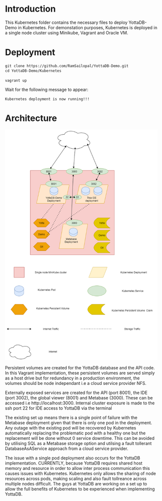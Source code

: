 # Introduction

This Kubernetes folder contains the necessary files to deploy YottaDB-Demo in Kubernetes.
For demonstation purposes, Kubernetes is deployed in a single node cluster using Minikube, Vagrant and Oracle VM.

# Deployment

    git clone https://github.com/RamSailopal/YottaDB-Demo.git
    cd YottaDB-Demo/Kubernetes
    
    vagrant up
    
Wait for the following message to appear:

    Kubernetes deployment is now running!!!
    
# Architecture

![Alt text](YottaDB-Demo-Kube.png?raw=true "Kubernetes Architecture")

Persistent volumes are created for the YottaDB database and the API code. In this Vagrant implementation, these persistent volumes are served simply as a host drive but for redundancy in a production environment, the volumes should be node independant i.e a cloud service provider NFS.

Externally exposed services are created for the API (port 8001), the IDE (port 3002), the global viewer (8001) and Metabase (3000). These can be accessed i.e http://localhost:3000. Internal cluster exposure is made to the ssh port 22 for IDE access to YottaDB via the terminal

The existing set up means there is a single point of failure with the Metabase deployment given that there is only one pod in the deployment. Any outage with the existing pod will be recovered by Kubernetes automatically replacing the problematic pod with a healthy one but the replacement will be done without 0 service downtime. This can be avoided by utilising SQL as a Metabase storage option and utilsing a fault tollerant DatabaseAsAService approach from a cloud service provider.

The issue with a single pod deployment also occurs for the YottaDB implementation. CURRENTLY, because YottaDB requires shared host memory and resource in order to allow inter process communication this causes issues with Kubernetes. Kubernetes only allows the sharing of node resources across pods, making scaling and also fault tollreance across multiple nodes difficult. The guys at YottaDB are working on a set up to allow the full benefits of Kubernetes to be experienced when implementing YottaDB.

